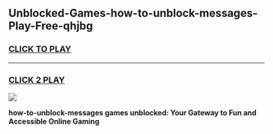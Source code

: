 
## Unblocked-Games-how-to-unblock-messages-Play-Free-qhjbg
<h3>
<a href="https://premium76.site?title=how-to-unblock-messages&ref=21A">CLICK TO PLAY</a></h3>
<hr>

<h3>
<a href="https://premium76.site?title=how-to-unblock-messages&ref=21A">CLICK 2 PLAY</a>
  
</h3>

<a href="https://premium76.site?title=how-to-unblock-messages&ref=21A"><img src="https://clearcache.store/games.png"></a>


**how-to-unblock-messages games unblocked: Your Gateway to Fun and Accessible Online Gaming**

